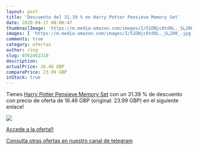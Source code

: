 ```yaml
---
layout: post
title: 'Descuento del 31.39 % en Harry Potter Pensieve Memory Set'
date: 2020-04-17 08:06:47
thumbnailImage: 'https://m.media-amazon.com/images/I/51DNjc6td0L._SL200_.jpg'
images: [ 'https://m.media-amazon.com/images/I/51DNjc6td0L._SL200_.jpg' ]
comments: true
category: ofertas
author: ring
slug: 0762462310
description:
actualPrice: 16.46 GBP
comparePrice: 23.99 GBP
inStock: true
---
```


Tienes [Harry Potter Pensieve Memory Set](https://www.amazon.com/dp/0762462310/?tag=redken08-20) con un 31.39 % de descuento con precio de oferta de 16.46 GBP (original: 23.99 GBP) en el siguiente enlace!

[![](https://m.media-amazon.com/images/I/51DNjc6td0L._SL200_.jpg)](https://www.amazon.com/dp/0762462310/?tag=redken08-20)

[Accede a la oferta!!](https://www.amazon.com/dp/0762462310/?tag=redken08-20)

[Consulta otras ofertas en nuestro canal de telegram](https://t.me/s/ofertas25)
